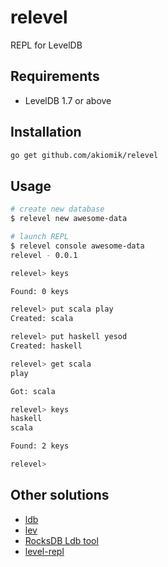 # relevel
REPL for LevelDB

## Requirements

* LevelDB 1.7 or above

## Installation

```bash
go get github.com/akiomik/relevel
```

## Usage

```bash
# create new database
$ relevel new awesome-data

# launch REPL
$ relevel console awesome-data
relevel - 0.0.1

relevel> keys

Found: 0 keys

relevel> put scala play
Created: scala

relevel> put haskell yesod
Created: haskell

relevel> get scala
play

Got: scala

relevel> keys
haskell
scala

Found: 2 keys

relevel>
```

## Other solutions
* [ldb](https://github.com/hij1nx/ldb)
* [lev](https://github.com/hij1nx/lev)
* [RocksDB Ldb tool](https://github.com/facebook/rocksdb/wiki/Ldb-Tool)
* [level-repl](https://github.com/lapwinglabs/leveldb-repl)
